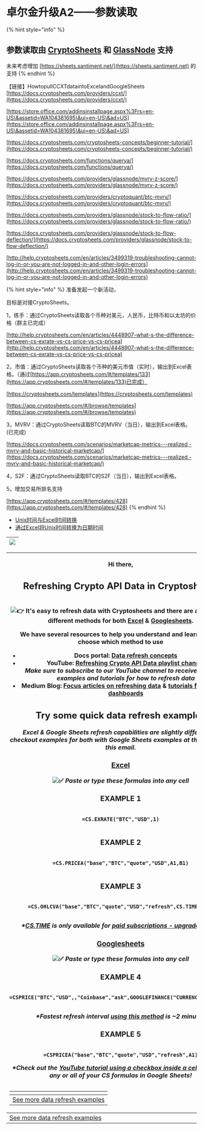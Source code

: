 # 卓尔金升级A2——参数读取

{% hint style="info" %}
## 参数读取由 [CryptoSheets](https://app.cryptosheets.com) 和 [GlassNode](https://studio.glassnode.com/settings/api) 支持

未来考虑增加 [https://sheets.santiment.net/](https://sheets.santiment.net) 的支持
{% endhint %}

【链接】HowtopullCCXTdataintoExcelandGoogleSheets [https://docs.cryptosheets.com/providers/ccxt/](https://docs.cryptosheets.com/providers/ccxt/)

[https://store.office.com/addinsinstallpage.aspx%3Frs=en-US\&assetid=WA104381695\&ui=en-US\&ad=US](https://store.office.com/addinsinstallpage.aspx%3Frs=en-US\&assetid=WA104381695\&ui=en-US\&ad=US)

[https://docs.cryptosheets.com/cryptosheets-concepts/beginner-tutorial/](https://docs.cryptosheets.com/cryptosheets-concepts/beginner-tutorial/)

[https://docs.cryptosheets.com/functions/querya/](https://docs.cryptosheets.com/functions/querya/)

[https://docs.cryptosheets.com/providers/glassnode/mvrv-z-score/](https://docs.cryptosheets.com/providers/glassnode/mvrv-z-score/)

[https://docs.cryptosheets.com/providers/cryptoquant/btc-mvrv/](https://docs.cryptosheets.com/providers/cryptoquant/btc-mvrv/)

[https://docs.cryptosheets.com/providers/glassnode/stock-to-flow-ratio/](https://docs.cryptosheets.com/providers/glassnode/stock-to-flow-ratio/)

[https://docs.cryptosheets.com/providers/glassnode/stock-to-flow-deflection/](https://docs.cryptosheets.com/providers/glassnode/stock-to-flow-deflection/)

[http://help.cryptosheets.com/en/articles/3499319-troubleshooting-cannot-log-in-or-you-are-not-logged-in-and-other-login-errors](http://help.cryptosheets.com/en/articles/3499319-troubleshooting-cannot-log-in-or-you-are-not-logged-in-and-other-login-errors)

{% hint style="info" %}
准备发起一个新活动，

目标是对接CryptoSheets。

1，练手：通过CryptoSheets读取各个币种对美元，人民币，比特币和以太坊的价格（群主已完成）

[http://help.cryptosheets.com/en/articles/4448907-what-s-the-difference-between-cs-exrate-vs-cs-price-vs-cs-pricea](http://help.cryptosheets.com/en/articles/4448907-what-s-the-difference-between-cs-exrate-vs-cs-price-vs-cs-pricea)

2，市值：通过CryptoSheets读取各个币种的美元市值（实时），输出到Excel表格。（通过[https://app.cryptosheets.com/#/templates/133](https://app.cryptosheets.com/#/templates/133)已完成）

[https://cryptosheets.com/templates](https://cryptosheets.com/templates)

[https://app.cryptosheets.com/#/browse/templates](https://app.cryptosheets.com/#/browse/templates)

3，MVRV：通过CryptoSheets读取BTC的MVRV（当日），输出到Excel表格。(已完成)

[https://docs.cryptosheets.com/scenarios/marketcap-metrics---realized,-mvrv-and-basic-historical-marketcap/](https://docs.cryptosheets.com/scenarios/marketcap-metrics---realized,-mvrv-and-basic-historical-marketcap/)

4，S2F：通过CryptoSheets读取BTC的S2F（当日），输出到Excel表格。

5，增加交易所排名支持

[https://app.cryptosheets.com/#/templates/428](https://app.cryptosheets.com/#/templates/428)
{% endhint %}

* [Unix时间与Excel时间转换](https://blog.csdn.net/flora\_zhl/article/details/73920260)
* [通过Excel将Unix时间转换为日期时间](https://www.it1352.com/2037257.html)

| ![](https://ci3.googleusercontent.com/proxy/mIahoxuhPjkwSlmSzsvmRrjoiF85TWP8\_HExCs5vLImyD0oAkHw9-8oy\_fyRI4VXzxF2MD8vrl3QvVnaxn6XqpySq1Sx6rrrg6eYK6901klaUQobxjZ3LP3Bf5-Gz440z6dQLNAj\_h1Va-e1t9vuU8XN=s0-d-e1-ft#https://cryptosheets.intercom-mail.com/i/o/163477801/e3239dd408a0f426c81e40be/File1573823790483) |
| ------------------------------------------------------------------------------------------------------------------------------------------------------------------------------------------------------------------------------------------------------------------------------------------------------------------- |

| <p>Hi there,</p><h2>Refreshing Crypto API Data in Cryptosheets</h2><p><br><img src="https://fonts.gstatic.com/s/e/notoemoji/14.0/1f449/72.png" alt="👉"> It's easy to refresh data with Cryptosheets and there are a number of different methods for both <a href="https://cryptosheets.intercom-clicks.com/via/e?ob=dpNFJpA05C1%2BKysb%2Fo1pR18Yi5tfaM2nMFyRNYlmmLOoc82brdXNDa6vfEAzEHeHMDAh%2BTXQexalwHMA3W9WmBKiPFG2ikAjCr0e09k1%2FAtZZCL2URqUQzu8ZgRirvb7ygAUugzu6xlf0oRO2%2BBc1xT1RnKaFicQtOykHwv1l65UxwDihvDzwflehTRkX7ZG&#x26;h=9123addc1eac27a678e297770eb0008262102047-w1ppxcjb_98178001422580&#x26;l=cea91ab435d7b2e567051fba18d22d53ad7f6473-10924630">Excel</a> &#x26; <a href="https://cryptosheets.intercom-clicks.com/via/e?ob=vqJYWGSOSCthykQzXu6JvhJ0m%2BN4iq%2BPoPyBKkE48yDcyHe77%2ByRokFcgW9V15U0VsiM5FAhZNKAUFj2nE0ReSs77KOImgVvV6tpuApg6EIgjQ5ulxq1nUmF%2FW9RcK6OV7C9N2HkG0lMlSY39KGtj6BCp5l0oyPHGTPMdIF%2Fk9wCq1LiBrRG46VtL3i57fK2&#x26;h=484961ee63b0f5137eeba1966a18ab46a4b3bc6e-w1ppxcjb_98178001422580&#x26;l=5ffe088f06ec14104154cf671383ad4c972bf760-10924631">Googlesheets</a>. </p><p>We have several resources to help you understand and learn how to choose which method to use</p><ul><li><strong>Docs portal:</strong> <a href="https://cryptosheets.intercom-clicks.com/via/e?ob=kKdxjVB4gYnhMEq7Zlnt1laBQ7W8tC%2FFDnFXaI4kYywzhYpzJ0eg9rr5CL20TBdpY8RCKDe%2B7pLz4e%2FJG2cZdzYxovWnSbt3aCMCqAiVxuE%3D&#x26;h=2ccabdc34f23a7d428e7dc89eb15cc80958b0b7a-w1ppxcjb_98178001422580&#x26;l=4770d824d7e9b778f49e4f092901c9338471f79c-10924632">Data refresh concepts</a></li><li><strong>YouTube:</strong> <a href="https://cryptosheets.intercom-clicks.com/via/e?ob=ext542A0w%2BFEejiKaDnA3n4Inlczal0iZ%2BnK2TgCzWnQbqIhd%2B0%2F%2BEpl%2B1d5s1Bpl0nWU79PnfL5eB3HQUP%2ByHwxDOkGqglDResAQhQilX0%3D&#x26;h=c7d209bdb4a3569821667602e61651d92d5d5902-w1ppxcjb_98178001422580&#x26;l=bc7bc5061006db0d90dfbd823e8b5c2a5cb513ca-10924633">Refreshing Crypto API Data playlist channel</a><br><em>Make sure to subscribe to our YouTube channel to receive the latest examples and tutorials for how to refresh data</em></li><li><strong>Medium Blog</strong>: <a href="https://cryptosheets.intercom-clicks.com/via/e?ob=HHCGwsFeUzdyBfOUyJNBFc8%2FcYuaUNufyhzsAov4riEgn7BdkLejg3tywkvza3Hfdpdl41PUe6Cy47%2F%2FprqlPHSbpduENod9ArFiuXJwwZs0vepkpWuQGkveXkwvPPq8CJaHLhNsjWuFg9FPdP9bwy1VdTCFZj6NVOfhA83btbY0CiAUYuG6noQvQOv92Jv2&#x26;h=706ca5267296c8fb2cbda18ca2848547e263112d-w1ppxcjb_98178001422580&#x26;l=a207748c530ea8b58e9e36e32072161c9599f366-10924634">Focus articles on refreshing data</a> &#x26; <a href="https://cryptosheets.intercom-clicks.com/via/e?ob=h02zjA6VYVfvkYffTfFeXKSYSrfzVcIe8CqjC9uELc2JLU2gOLSPbmE7VZTW05X6fg4ITTz%2Bj5fzcfhWr%2B6OIEPdfAImDS4Lg%2B2IevfIyC%2BgJkLTGGahjEqApig10lL7qA81aK%2BpUjvqBiWpK1ziUO%2BmeBLCV0CNdJlYKlhp3SE%3D&#x26;h=02d3abc879d9fde87fb25adbafd6830246c06a5d-w1ppxcjb_98178001422580&#x26;l=a931ed836a51cb1a887e9db6a936840e381124a9-10924635">tutorials for real time dashboards</a></li></ul><h2>Try some quick data refresh examples</h2><p><em>Excel &#x26; Google Sheets refresh capabilities are slightly different so checkout examples for both with Google Sheets examples at the bottom of this email.</em></p><h3><a href="https://cryptosheets.intercom-clicks.com/via/e?ob=dpNFJpA05C1%2BKysb%2Fo1pR18Yi5tfaM2nMFyRNYlmmLOoc82brdXNDa6vfEAzEHeHMDAh%2BTXQexalwHMA3W9WmBKiPFG2ikAjCr0e09k1%2FAtZZCL2URqUQzu8ZgRirvb7ygAUugzu6xlf0oRO2%2BBc1xT1RnKaFicQtOykHwv1l65UxwDihvDzwflehTRkX7ZG&#x26;h=9123addc1eac27a678e297770eb0008262102047-w1ppxcjb_98178001422580&#x26;l=cea91ab435d7b2e567051fba18d22d53ad7f6473-10924630">Excel</a> </h3><p><img src="https://fonts.gstatic.com/s/e/notoemoji/14.0/2705/72.png" alt="✅"> <em>Paste or type these formulas into any cell</em><br></p><h3>EXAMPLE 1</h3><pre><code> =CS.EXRATE("BTC","USD",1)</code></pre><p><a href="https://cryptosheets.intercom-clicks.com/via/e?ob=dpNFJpA05C1%2BKysb%2Fo1pR18Yi5tfaM2nMFyRNYlmmLOoc82brdXNDa6vfEAzEHeHMDAh%2BTXQexalwHMA3W9WmBKiPFG2ikAjCr0e09k1%2FAtZZCL2URqUQzu8ZgRirvb7ygAUugzu6xlf0oRO2%2BBc1xT1RnKaFicQtOykHwv1l65UxwDihvDzwflehTRkX7ZG&#x26;h=9123addc1eac27a678e297770eb0008262102047-w1ppxcjb_98178001422580&#x26;l=25dc78d22b54724fc7213ede45dcdb961d625dbb-10924636"><img src="https://ci3.googleusercontent.com/proxy/BEBVs-iG1IE3Fs2ohdwVPCJgusgm3zR3pS3347coHmcmxwngn7MhD4DmnIk3Wi40TlYr3G8MuqJXnnoKrYlmojiYGW93sXH36EuSG3afZ9M9aLUVvWEgU5LUf4gK7Po-mWSpCPinyIQmyxM2GXCrGVX5OpZnwH4MADbsY6569uB5LHy1FerTIMZurg99ghQwzo3qZA7ylImz5Y8ZlwdcVg=s0-d-e1-ft#https://cryptosheets.intercom-mail.com/i/o/246207473/5359446bf38be6e50bbe465b/cryptosheets-docs_excel_functions_csEXRATE-example5%5B1%5D.gif" alt=""></a></p><h3>EXAMPLE 2</h3><pre><code> =CS.PRICEA("base","BTC","quote","USD",A1,B1)</code></pre><p><a href="https://cryptosheets.intercom-clicks.com/via/e?ob=ext542A0w%2BFEejiKaDnA3n4Inlczal0iZ%2BnK2TgCzWnQbqIhd%2B0%2F%2BEpl%2B1d5s1Bpl0nWU79PnfL5eB3HQUP%2ByHwxDOkGqglDResAQhQilX0%3D&#x26;h=c7d209bdb4a3569821667602e61651d92d5d5902-w1ppxcjb_98178001422580&#x26;l=1ef294789cc426d360384e70e8d6e9e2912f50da-10924637"><img src="https://ci4.googleusercontent.com/proxy/yPcyK7VIIYGQtXsBZQmOPm3yt1TUwnoNGr1j1ChhfmmdPG_CvASE8LlPSi1rlrW_oYOhMxVcHW94VfeiTLP45lOjYoyFiPRzyiTyXCEZBK6d0UJ_Wbbz8YOq-yNyJogtMR4kmh7bruqqdnsFsNS4mondI_hyzlAFm1Sv79AHPbScZ9Wt8MNP2VCdN32PpnoDAdz8a_hTsCiYgaOzpip9qaZLDw9fjKnqd2ah_Ww7DcORAXnVeAmpvDVrgT8=s0-d-e1-ft#https://cryptosheets.intercom-mail.com/i/o/260279717/39bbb3fcab5724a29f95aaea/YT-1355-3873_cryptosheets-docs_providers_cryptosheets_console_csPRICEA-example6%5B1%5D.gif" alt=""></a></p><h3>EXAMPLE 3</h3><pre><code> =CS.OHLCVA("base","BTC","quote","USD","refresh",CS.TIME(10))</code></pre><p><img src="https://ci3.googleusercontent.com/proxy/qPaq6jjUAmpfNxYoGjvygRq3I1IgmXkhJ7f03SwWUgL70RDtie5_3p1hq15WVmFM15Ypua86QCp-h_n5mm2wDTfyIH7Gf7HLAooWpXEzWJU9J-aWkZuP8yIoHjl7j6Q5KzMf8XPfdU6SOoSreWtpOYGDg8pQtaGQ9Bmwx8UgLGT1ytl5pnZwiHHkhLWN135F-r16-LVRg5P3=s0-d-e1-ft#https://cryptosheets.intercom-mail.com/i/o/246216883/546e1044e001261bca970af6/cryptosheets-docs_excel_functions_csOHLCVA-example2.gif" alt=""></p><p><em>*</em><a href="https://cryptosheets.intercom-clicks.com/via/e?ob=jBWl7I74XD9EF%2FyKqAjyXWg%2BqDx8taFJ0VsK5IdKRK7TpFXWwKdl9stJ80jYTzaP&#x26;h=3d0fcfeba9020a97c31668c3b9a3defb8f8750bb-w1ppxcjb_98178001422580&#x26;l=516b2f38b0eecab0c5695bebdc620c2cd16c6ec2-10924638"><em>CS.TIME</em></a> <em>is only available for</em> <a href="https://cryptosheets.com/pricing"><em>paid subscriptions - upgrade today!</em></a><br></p><h3><a href="https://cryptosheets.intercom-clicks.com/via/e?ob=vqJYWGSOSCthykQzXu6JvhJ0m%2BN4iq%2BPoPyBKkE48yDcyHe77%2ByRokFcgW9V15U0VsiM5FAhZNKAUFj2nE0ReSs77KOImgVvV6tpuApg6EIgjQ5ulxq1nUmF%2FW9RcK6OV7C9N2HkG0lMlSY39KGtj6BCp5l0oyPHGTPMdIF%2Fk9wCq1LiBrRG46VtL3i57fK2&#x26;h=484961ee63b0f5137eeba1966a18ab46a4b3bc6e-w1ppxcjb_98178001422580&#x26;l=5ffe088f06ec14104154cf671383ad4c972bf760-10924631">Googlesheets</a></h3><p><img src="https://fonts.gstatic.com/s/e/notoemoji/14.0/2705/72.png" alt="✅">  <em>Paste or type these formulas into any cell</em></p><h3>EXAMPLE 4</h3><pre><code> =CSPRICE("BTC","USD",,"Coinbase","ask",GOOGLEFINANCE("CURRENCY:USDEUR"))</code></pre><p><a href="https://cryptosheets.intercom-clicks.com/via/e?ob=vqJYWGSOSCthykQzXu6JvhJ0m%2BN4iq%2BPoPyBKkE48yDcyHe77%2ByRokFcgW9V15U0VsiM5FAhZNKAUFj2nE0ReSs77KOImgVvV6tpuApg6EIgjQ5ulxq1nUmF%2FW9RcK6OV7C9N2HkG0lMlSY39KGtj6BCp5l0oyPHGTPMdIF%2Fk9wCq1LiBrRG46VtL3i57fK2&#x26;h=484961ee63b0f5137eeba1966a18ab46a4b3bc6e-w1ppxcjb_98178001422580&#x26;l=b1fcf70edbb8b7137237de913f3754758ea81f66-10924640"><img src="https://ci3.googleusercontent.com/proxy/GPqFjLR33wPQwK8vrEpFiRkDUquMPoZNUuh60YKyUkSIgFkgUb3fnz97c1eodsRD8w9w-JpBbgdIo_nvkc9X-onI4CQ5sICZOinsa_dSKDpFl_V8s_Hzwwn4W586FHjmgMCCs44DLNwcAg=s0-d-e1-ft#https://cryptosheets.intercom-mail.com/i/o/246206395/2b52e9967491a70de99f8e18/image.png" alt=""></a></p><p><em>*Fastest refresh interval</em> <a href="https://cryptosheets.intercom-clicks.com/via/e?ob=HHCGwsFeUzdyBfOUyJNBFc8%2FcYuaUNufyhzsAov4riEgn7BdkLejg3tywkvza3Hfdpdl41PUe6Cy47%2F%2FprqlPHSbpduENod9ArFiuXJwwZs0vepkpWuQGkveXkwvPPq8CJaHLhNsjWuFg9FPdP9bwy1VdTCFZj6NVOfhA83btbY0CiAUYuG6noQvQOv92Jv2&#x26;h=706ca5267296c8fb2cbda18ca2848547e263112d-w1ppxcjb_98178001422580&#x26;l=a207748c530ea8b58e9e36e32072161c9599f366-10924634"><em>using this method</em></a> <em>is ~2 minutes</em></p><h3>EXAMPLE 5</h3><pre><code> =CSPRICEA("base","BTC","quote","USD","refresh",A1)</code></pre><p><em>*Check out the</em> <a href="https://cryptosheets.intercom-clicks.com/via/e?ob=fNLcrKL452PUsviqeBJPOv9m7UciihoPIzvtBAm9O9U%3D&#x26;h=160eb83324d55779775d5481929c6e6079d349c3-w1ppxcjb_98178001422580&#x26;l=d6a2171bfe48e29a34ee3f2232f830d278f6d1df-10924641"><em>YouTube tutorial using a checkbox inside a cell</em> </a><em>to refresh any or all of your CS formulas in Google Sheets!</em></p><p><img src="https://ci3.googleusercontent.com/proxy/9xe1RCpfI5GSHAg6ktZ648wWuAQFmMLLT9kBUugzDvsA_yo9r-axQJ47CKLZmkoagHyvjv8BEibiK7xFCCRCR6KadQHb69E2A1SG1I1yOi0OoAHo0akK4fy9puqc81eMkxBi9i-JESEMOA=s0-d-e1-ft#https://cryptosheets.intercom-mail.com/i/o/290882307/6504bf4e7220dd518b76e6ce/image.png" alt=""></p><table data-header-hidden><thead><tr><th></th></tr></thead><tbody><tr><td><a href="https://cryptosheets.intercom-clicks.com/via/e?ob=kKdxjVB4gYnhMEq7Zlnt1laBQ7W8tC%2FFDnFXaI4kYywzhYpzJ0eg9rr5CL20TBdpY8RCKDe%2B7pLz4e%2FJG2cZdzYxovWnSbt3aCMCqAiVxuE%3D&#x26;h=2ccabdc34f23a7d428e7dc89eb15cc80958b0b7a-w1ppxcjb_98178001422580&#x26;l=7e64692e2196270c7291bdc9103d30084e22d4d6-10924642">See more data refresh examples</a></td></tr></tbody></table> |
| ---------------------------------------------------------------------------------------------------------------------------------------------------------------------------------------------------------------------------------------------------------------------------------------------------------------------------------------------------------------------------------------------------------------------------------------------------------------------------------------------------------------------------------------------------------------------------------------------------------------------------------------------------------------------------------------------------------------------------------------------------------------------------------------------------------------------------------------------------------------------------------------------------------------------------------------------------------------------------------------------------------------------------------------------------------------------------------------------------------------------------------------------------------------------------------------------------------------------------------------------------------------------------------------------------------------------------------------------------------------------------------------------------------------------------------------------------------------------------------------------------------------------------------------------------------------------------------------------------------------------------------------------------------------------------------------------------------------------------------------------------------------------------------------------------------------------------------------------------------------------------------------------------------------------------------------------------------------------------------------------------------------------------------------------------------------------------------------------------------------------------------------------------------------------------------------------------------------------------------------------------------------------------------------------------------------------------------------------------------------------------------------------------------------------------------------------------------------------------------------------------------------------------------------------------------------------------------------------------------------------------------------------------------------------------------------------------------------------------------------------------------------------------------------------------------------------------------------------------------------------------------------------------------------------------------------------------------------------------------------------------------------------------------------------------------------------------------------------------------------------------------------------------------------------------------------------------------------------------------------------------------------------------------------------------------------------------------------------------------------------------------------------------------------------------------------------------------------------------------------------------------------------------------------------------------------------------------------------------------------------------------------------------------------------------------------------------------------------------------------------------------------------------------------------------------------------------------------------------------------------------------------------------------------------------------------------------------------------------------------------------------------------------------------------------------------------------------------------------------------------------------------------------------------------------------------------------------------------------------------------------------------------------------------------------------------------------------------------------------------------------------------------------------------------------------------------------------------------------------------------------------------------------------------------------------------------------------------------------------------------------------------------------------------------------------------------------------------------------------------------------------------------------------------------------------------------------------------------------------------------------------------------------------------------------------------------------------------------------------------------------------------------------------------------------------------------------------------------------------------------------------------------------------------------------------------------------------------------------------------------------------------------------------------------------------------------------------------------------------------------------------------------------------------------------------------------------------------------------------------------------------------------------------------------------------------------------------------------------------------------------------------------------------------------------------------------------------------------------------------------------------------------------------------------------------------------------------------------------------------------------------------------------------------------------------------------------------------------------------------------------------------------------------------------------------------------------------------------------------------------------------------------------------------------------------------------------------------------------------------------------------------------------------------------------------------------------------------------------------------------------------------------------------------------------------------------------------------------------------------------------------------------------------------------------------------------------------------------------------------------------------------------------------------------------------------------------------------------------------------------------------------------------------------------------------------------------------------------------------------------------------------------------------------------------------------------------------------------------------------------------------------------------------------------------------------------------------------------------------------------------------------------------------------------------------------------------------------------------------------------------------------------------------------------------------------------------------------------------------------------------------------------------------------------------------------------------------------------------------------------------------------------------------------------------------------------------------------------------------------------------------------------------------------------------------------------------------------------------------------------------------------------------------------------------------------------------------------------------------------------------------------------------------------------------------------------------------------------------------------------------------------------------------------------------------------------------------------------------------------------------------------------------------------------------------------------------------------------------------------------------------------------------------------------------------------------------------------------------------------------------------------------------------------------------------------------------------------------------------------------------------------------------------------------------------------------------------------------------------------------------------------------------------------------------------------------------------------------------------------------------------------------------------------------------------------------------------------------------------------------------------------------------------------------------------------------------------------------------------------------------------------------------------------------------------------------------------------------------------------------------------------------------------------------------------------------------------------------------------------------------------------------------------------------------------------------------------------------------------------------------------------------------------------------------------------------------------------------------------------------------------------------------------------------------------------------------------------------------------------------------------------------------------------------------------------------------------------------------------------------------------------------------------------------------------------------------------------------------------------------------------------------------------------------------------------------------- |
| [See more data refresh examples](https://cryptosheets.intercom-clicks.com/via/e?ob=kKdxjVB4gYnhMEq7Zlnt1laBQ7W8tC%2FFDnFXaI4kYywzhYpzJ0eg9rr5CL20TBdpY8RCKDe%2B7pLz4e%2FJG2cZdzYxovWnSbt3aCMCqAiVxuE%3D\&h=2ccabdc34f23a7d428e7dc89eb15cc80958b0b7a-w1ppxcjb\_98178001422580\&l=7e64692e2196270c7291bdc9103d30084e22d4d6-10924642)                                                                                                                                                                                                                                                                                                                                                                                                                                                                                                                                                                                                                                                                                                                                                                                                                                                                                                                                                                                                                                                                                                                                                                                                                                                                                                                                                                                                                                                                                                                                                                                                                                                                                                                                                                                                                                                                                                                                                                                                                                                                                                                                                                                                                                                                                                                                                                                                                                                                                                                                                                                                                                                                                                                                                                                                                                                                                                                                                                                                                                                                                                                                                                                                                                                                                                                                                                                                                                                                                                                                                                                                                                                                                                                                                                                                                                                                                                                                                                                                                                                                                                                                                                                                                                                                                                                                                                                                                                                                                                                                                                                                                                                                                                                                                                                                                                                                                                                                                                                                                                                                                                                                                                                                                                                                                                                                                                                                                                                                                                                                                                                                                                                                                                                                                                                                                                                                                                                                                                                                                                                                                                                                                                                                                                                                                                                                                                                                                                                                                                                                                                                                                                                                                                                                                                                                                                                                                                                                                                                                                                                                                                                                                                                                                                                                                                                                                                                                                                                                                                                                                                                                                                                                                                                                                                                                                                                                                                                                                                                                                                                                                                                                                                                                                                                                                                                                                                                                                                                                                                                                                                                                                                                                                                                                                                                                                                                                                                                                                                                                                                                                                                                                                                                                                                                                                                                                                                                                                                                                                                                                                                                                                   |
